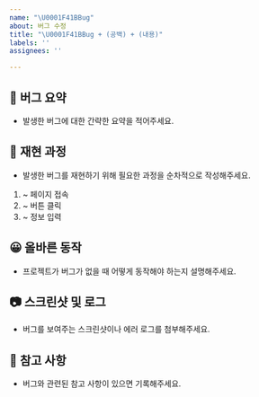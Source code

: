 ```yaml
---
name: "\U0001F41BBug"
about: 버그 수정
title: "\U0001F41BBug + (공백) + (내용)"
labels: ''
assignees: ''

---
```


## 📑 버그 요약
- 발생한 버그에 대한 간략한 요약을 적어주세요.

## 📝 재현 과정
- 발생한 버그를 재현하기 위해 필요한 과정을 순차적으로 작성해주세요.
1. ~ 페이지 접속
2. ~ 버튼 클릭
3. ~ 정보 입력

## 😀 올바른 동작
- 프로젝트가 버그가 없을 때 어떻게 동작해야 하는지 설명해주세요.

## 📷 스크린샷 및 로그
- 버그를 보여주는 스크린샷이나 에러 로그를 첨부해주세요.

## 📌 참고 사항
- 버그와 관련된 참고 사항이 있으면 기록해주세요.
